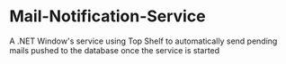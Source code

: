 # Mail-Notification-Service
A .NET Window's service using Top Shelf to automatically send pending mails pushed to the database once the service is started
